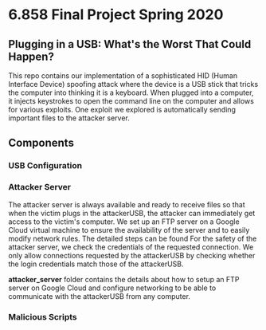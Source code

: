 # 6.858 Final Project Spring 2020 
## Plugging in a USB: What's the Worst That Could Happen?
This repo contains our implementation of a sophisticated HID (Human Interface Device) spoofing attack where the device is a USB stick that tricks the computer into thinking it is a keyboard. When plugged into a computer, it injects keystrokes to open the command line on the computer and allows for various exploits. One exploit we explored is automatically sending important files to the attacker server. 

## Components
### USB Configuration

### Attacker Server
The attacker server is always available and ready to receive files so that when the victim plugs in the attackerUSB, the attacker can immediately get access to the victim's computer. We set up an FTP server on a Google Cloud virtual machine to ensure the availability of the server and to easily modify network rules. The detailed steps can be found For the safety of the attacker server, we check the credentials of the requested connection. We only allow connections requested by the attackerUSB by checking whether the login credentials match those of the attackerUSB. 

**attacker_server** folder contains the details about how to setup an FTP server on Google Cloud and configure networking to be able to communicate with the attackerUSB from any computer. 

### Malicious Scripts

